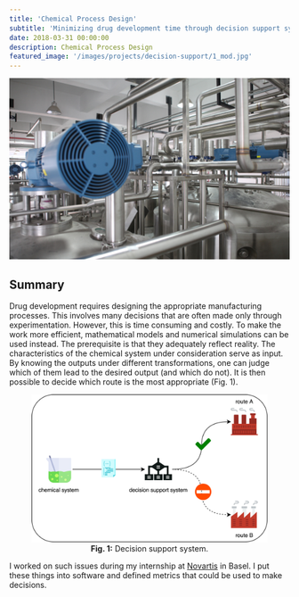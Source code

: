 ```yaml
---
title: 'Chemical Process Design'
subtitle: 'Minimizing drug development time through decision support systems.'
date: 2018-03-31 00:00:00
description: Chemical Process Design
featured_image: '/images/projects/decision-support/1_mod.jpg'
---
```


![](/images/projects/decision-support/1_mod.jpg)

## Summary

Drug development requires designing the appropriate manufacturing processes. This involves many decisions that are often made only through experimentation. However, this is time consuming and costly. To make the work more efficient, mathematical models and numerical simulations can be used instead. The prerequisite is that they adequately reflect reality. The characteristics of the chemical system under consideration serve as input. By knowing the outputs under different transformations, one can judge which of them lead to the desired output (and which do not). It is then possible to decide which route is the most appropriate (Fig. 1).

<center>
<figure>
<img src="/images/projects/decision-support/decision_support.png" width="800">
<figcaption><b>Fig. 1:</b> Decision support system.</figcaption>
</figure>
</center>

I worked on such issues during my internship at [Novartis](https://www.novartis.com) in Basel. I put these things into software and defined metrics that could be used to make decisions.
